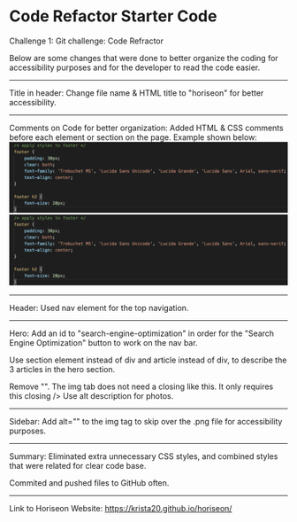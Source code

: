 # Code Refactor Starter Code
Challenge 1: Git challenge: Code Refractor

Below are some changes that were done to better organize the coding for accessibility purposes and for the developer to read the code easier.
________________
Title in header:
Change file name & HTML title to "horiseon" for better accessibility.

________________
Comments on Code for better organization:
Added HTML & CSS comments before each element or section on the page. Example shown below:
![](/assets/readme_imgs/include-comments-css.png)
![](/assets/readme_imgs/include-comments-css.png)

________________
Header:
Used nav element for the top navigation.

________________
Hero:
Add an id to "search-engine-optimization" in order for the "Search Engine Optimization" button to work on the nav bar.

Use section element instead of div and article instead of div, to describe the 3 articles in the hero section.

Remove "</img>". The img tab does not need a closing like this. It only requires this closing />
Use alt description for photos.

________________
Sidebar:
Add alt="" to the img tag to skip over the .png file for accessibility purposes.

________________
Summary:
Eliminated extra unnecessary CSS styles, and combined styles that were related for clear code base.

Commited and pushed files to GitHub often.

________________
Link to Horiseon Website:
https://krista20.github.io/horiseon/





